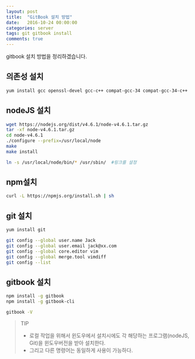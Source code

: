 ```yaml
---
layout: post
title:  "GitBook 설치 방법"
date:   2016-10-24 00:00:00
categories: server
tags: git gitbook install
comments: true
---
```


gitbook 설치 방법을 정리하겠습니다.

## 의존성 설치

``` bash
yum install gcc openssl-devel gcc-c++ compat-gcc-34 compat-gcc-34-c++
```

## nodeJS 설치

``` bash
wget https://nodejs.org/dist/v4.6.1/node-v4.6.1.tar.gz
tar -xf node-v4.6.1.tar.gz
cd node-v4.6.1
./configure --prefix=/usr/local/node
make
make install

ln -s /usr/local/node/bin/* /usr/sbin/  #링크를 설정
```

## npm설치

``` bash
curl -L https://npmjs.org/install.sh | sh
```

## git 설치

``` bash
yum install git

git config --global user.name Jack
git config --global user.email jack@xx.com
git config --global core.editor vim
git config --global merge.tool vimdiff
git config --list
```

## gitbook 설치

``` bash
npm install -g gitbook
npm install -g gitbook-cli

gitbook -V
```

> TIP
> - 로컬 작업을 위해서 윈도우에서 설치시에도 각 해당하는 프로그램(nodeJS, Git)을 윈도우버전을 받아 설치한다.
> - 그리고 다른 명령어는 동일하게 사용이 가능하다.

